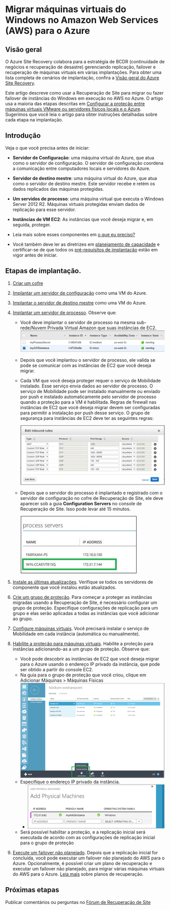 <properties
	pageTitle="Migrar máquinas virtuais do Windows do Amazon Web Services para o Microsoft Azure"
	description="Use o Azure Site Recovery para migrar máquinas virtuais do Windows em execução nos serviços de Web da Amazon (AWA) para o Azure."
	services="site-recovery"
	documentationCenter=""
	authors="rayne-wiselman"
	manager="jwhit"
	editor=""/>

<tags
	ms.service="site-recovery"
	ms.devlang="na"
	ms.topic="article"
	ms.tgt_pltfrm="na"
	ms.workload="backup-recovery"
	ms.date="08/26/2015"
	ms.author="raynew"/>

#  Migrar máquinas virtuais do Windows no Amazon Web Services (AWS) para o Azure


## Visão geral

O Azure Site Recovery colabora para a estratégia de BCDR (continuidade de negócios e recuperação de desastre) gerenciando replicação, failover e recuperação de máquinas virtuais em várias implantações. Para obter uma lista completa de cenários de implantação, confira a [Visão geral do Azure Site Recovery](site-recovery-overview.md).

Este artigo descreve como usar a Recuperação de Site para migrar ou fazer failover de instâncias do Windows em execução no AWS no Azure. O artigo usa a maioria das etapas descritas em [Configurar a proteção entre máquinas virtuais VMware ou servidores físicos locais e o Azure](site-recovery-vmware-to-azure.md). Sugerimos que você leia o artigo para obter instruções detalhadas sobre cada etapa na implantação.

## Introdução

Veja o que você precisa antes de iniciar:

- **Servidor de Configuração**: uma máquina virtual do Azure, que atua como o servidor de configuração. O servidor de configuração coordena a comunicação entre computadores locais e servidores do Azure.
- **Servidor de destino mestre**: uma máquina virtual do Azure, que atua como o servidor de destino mestre. Este servidor recebe e retém os dados replicados das máquinas protegidas.
- **Um servidos de processo**: uma máquina virtual que executa o Windows Server 2012 R2. Máquinas virtuais protegidas enviam dados de replicação para esse servidor.
- **Instâncias de VM EC2**: As instâncias que você deseja migrar e, em seguida, proteger.

- Leia mais sobre esses componentes em [o que eu preciso?](site-recovery-vmware-to-azure.md#what-do-i-need)
- Você também deve ler as diretrizes em [planejamento de capacidade](site-recovery-vmware-to-azure.md#capacity-planning) e certificar-se de que todos os [pré-requisitos de implantação](site-recovery-vmware-to-azure.md#before-you-start) estão em vigor antes de iniciar.

## Etapas de implantação.

1. [Criar um cofre](site-recovery-vmware-to-azure.md#step-1-create-a-vault)
2. [Implantar um servidor de configuração](site-recovery-vmware-to-azure.md#step-2-deploy-a-configuration-server) como uma VM do Azure.
3. [Implantar o servidor de destino mestre](site-recovery-vmware-to-azure.md#step-2-deploy-a-configuration-server) como uma VM do Azure.
4. [Implantar um servidor de processo](site-recovery-vmware-to-azure.md#step-4-deploy-the-on-premises-process-server). Observe que:

	- Você deve implantar o servidor de processo na mesma sub-rede/Nuvem Privada Virtual Amazon que suas instâncias de EC2. ![Instâncias EC2](./media/site-recovery-migrate-aws-to-azure/ASR_AWSMigration1.png)

	- Depois que você implantou o servidor de processo, ele valida se pode se comunicar com as instâncias de EC2 que você deseja migrar.
	- Cada VM que você deseja proteger requer o serviço de Mobilidade instalado. Esse serviço envia dados ao servidor de processo. O serviço de Mobilidade pode ser instalado manualmente ou enviado por push e instalado automaticamente pelo servidor de processo quando a proteção para a VM é habilitada. Regras de firewall nas instâncias de EC2 que você deseja migrar devem ser configuradas para permitir a instalação por push desse serviço. O grupo de segurança para instâncias de EC2 deve ter as seguintes regras:

		![regras de firewall](./media/site-recovery-migrate-aws-to-azure/ASR_AWSMigration2.png)

	- Depois que o servidor do processo é implantado e registrado com o servidor de configuração no cofre de Recuperação de Site, ele deve aparecer sob a guia **Configuration Servers** no console de Recuperação de Site. Isso pode levar até 15 minutos.
	
		![servidor de processo](./media/site-recovery-migrate-aws-to-azure/ASR_AWSMigration3.png)

5. [Instale as últimas atualizações](site-recovery-vmware-to-azure.md#step-5-install-latest-updates). Verifique se todos os servidores de componente que você instalou estão atualizados.
6. [Crie um grupo de proteção](site-recovery-vmware-to-azure.md#step-7-create-a-protection-group). Para começar a proteger as instâncias migradas usando a Recuperação de Site, é necessário configurar um grupo de proteção. Especifique configurações de replicação para um grupo e elas serão aplicadas a todas as instâncias que você adicionar ao grupo. 
7. [Configure máquinas virtuais](site-recovery-vmware-to-azure.md#step-8-set-up-machines-you-want-to-protect). Você precisará instalar o serviço de Mobilidade em cada instância (automática ou manualmente).
8. [Habilite a proteção para máquinas virtuais](site-recovery-vmware-to-azure.md#step-9-enable-protection). Habilite a proteção para instâncias adicionando-as a um grupo de proteção. Observe que:

	- Você pode descobrir as instâncias de EC2 que você deseja migrar para o Azure usando o endereço IP privado da instância, que pode ser obtido a partir do console EC2.
	-  Na guia para o grupo de proteção que você criou, clique em Adicionar Máquinas > Máquinas Físicas ![Descoberta EC2](./media/site-recovery-migrate-aws-to-azure/ASR_AWSMigration4.png)
	- Especifique o endereço IP privado da instância.
		- ![Descoberta EC2](./media/site-recovery-migrate-aws-to-azure/ASR_AWSMigration5.png)
	- Será possível habilitar a proteção, e a replicação inicial será executada de acordo com as configurações de replicação inicial para o grupo de proteção
9. [Execute um failover não planejado](site-recovery-failover.md#run-an-unplanned-failover). Depois que a replicação inicial for concluída, você pode executar um failover não planejado do AWS para o Azure. Opcionalmente, é possível criar um plano de recuperação e executar um failover não planejado, para migrar várias máquinas virtuais do AWS para o Azure. [Leia mais](site-recovery-create-recovery-plans.md) sobre planos de recuperação.
		
## Próximas etapas

Publicar comentários ou perguntas no [Fórum de Recuperação de Site](https://social.msdn.microsoft.com/forums/azure/home?forum=hypervrecovmgr)

<!---HONumber=August15_HO9-->